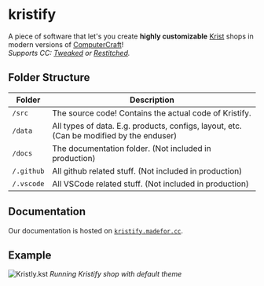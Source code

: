 # kristify

A piece of software that let's you create **highly customizable** [Krist](https://krist.dev/) shops in modern versions of [ComputerCraft](https://tweaked.cc)!  
*Supports CC: [Tweaked](https://modrinth.com/mod/cc-tweaked) or [Restitched](https://modrinth.com/mod/cc-restitched).*  

## Folder Structure  
| Folder     | Description                                                                               |
| ---------- | ----------------------------------------------------------------------------------------- |
| `/src`     | The source code! Contains the actual code of Kristify.                                    |
| `/data`    | All types of data. E.g. products, configs, layout, etc. (Can be modified by the enduser) |
| `/docs`    | The documentation folder. (Not included in production)                                    |
| `/.github` | All github related stuff. (Not included in production)                                    |
| `/.vscode` | All VSCode related stuff. (Not included in production)                                    |
  
## Documentation  
Our documentation is hosted on [`kristify.madefor.cc`](https://kristify.madefor.cc).  

## Example
![Kristly.kst](https://user-images.githubusercontent.com/53350357/210158377-a3b9c303-22e2-4856-bdc1-1e6a4a4c4855.png)
*Running Kristify shop with default theme*
